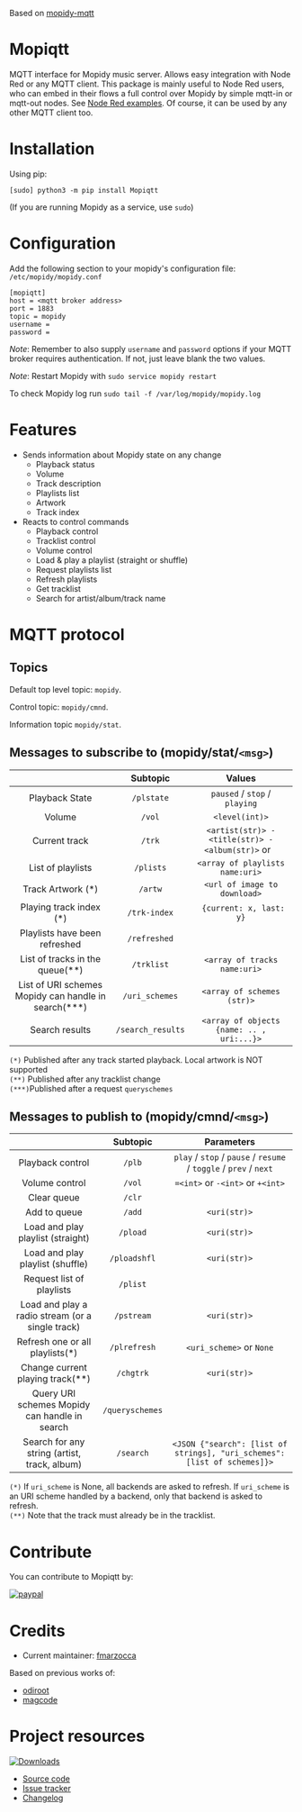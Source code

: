 Based on [mopidy-mqtt](https://github.com/odiroot/mopidy-mqtt)

# Mopiqtt
 MQTT interface for Mopidy music server. Allows easy integration with Node Red or any MQTT client.
 This package is mainly useful to Node Red users, who can embed in their flows a full control over Mopidy by simple mqtt-in or mqtt-out nodes. See [Node Red examples](https://github.com/fmarzocca/Mopiqtt/tree/Development/NodeRed%20examples). Of course, it can be used by any other MQTT client too.


# Installation

Using pip:
```
[sudo] python3 -m pip install Mopiqtt
```
(If you are running Mopidy as a service, use `sudo`)

# Configuration

Add the following section to your mopidy's configuration file: `/etc/mopidy/mopidy.conf`


```
[mopiqtt]
host = <mqtt broker address>
port = 1883
topic = mopidy
username =
password =
```

*Note*: Remember to also supply `username` and `password` options if your
MQTT broker requires authentication. If not, just leave blank the two values.

*Note*: Restart Mopidy with `sudo service mopidy restart`

To check Mopidy log run `sudo tail -f /var/log/mopidy/mopidy.log`

# Features

* Sends information about Mopidy state on any change
    - Playback status
    - Volume
    - Track description
    - Playlists list
    - Artwork
    - Track index
* Reacts to control commands
    - Playback control
    - Tracklist control
    - Volume control
    - Load & play a playlist (straight or shuffle)
    - Request playlists list
    - Refresh playlists
    - Get tracklist
    - Search for artist/album/track name


# MQTT protocol

## Topics

Default top level topic: `mopidy`.

Control topic: `mopidy/cmnd`.

Information topic `mopidy/stat`.

## Messages to subscribe to (mopidy/stat/`<msg>`)

|               |  Subtopic |                  Values                   |
|:-------------:|:---------:|:-----------------------------------------:|
| Playback State|   `/plstate`  | `paused` / `stop` / `playing`         |
| Volume        |   `/vol`  |               `<level(int)>`               |
| Current track |   `/trk`  | `<artist(str)> - <title(str)> - <album(str)>` or ` ` |
| List of playlists | `/plists` | `<array of playlists name:uri>`       |
| Track Artwork (*)| `/artw`   |   `<url of image to download>`         | 
| Playing track index (*)| `/trk-index` |  ` {current: x, last: y}`     |
| Playlists have been refreshed | `/refreshed` | ` `                    |
| List of tracks in the queue(**)   | `/trklist` | `<array of tracks name:uri>` |
| List of URI schemes Mopidy can handle in search(***) | `/uri_schemes` | `<array of schemes (str)>` |
| Search results | `/search_results` | `<array of objects {name: .. , uri:...}>` |

`(*)`  Published after any track started playback. Local artwork is NOT supported  
`(**)` Published after any tracklist change  
`(***)`Published after a request `queryschemes`

## Messages to publish to (mopidy/cmnd/`<msg>`)

|                 | Subtopic |                               Parameters                           |
|:----------------:|:--------:|:-----------------------------------------------------------------:|
| Playback control | `/plb`   | `play` / `stop` / `pause` / `resume` / `toggle` / `prev` / `next` |
| Volume control   | `/vol`   | `=<int>` or `-<int>` or `+<int>`                                  |
| Clear queue      | `/clr`   | ` `                                                               |
| Add to queue     | `/add`   | `<uri(str)>`                                                       |
| Load and play playlist (straight)  | `/pload` | `<uri(str)>`                                     |
| Load and play playlist (shuffle)   |   `/ploadshfl` | `<uri(str)>`                               |   
| Request list of playlists| `/plist` | ` `                                                       |
| Load and play a radio stream (or a single track) | `/pstream`| `<uri(str)>`                      |
| Refresh one or all playlists(*)| `/plrefresh` | `<uri_scheme>` or `None`                        |
| Change current playing track(**)| `/chgtrk` |    `<uri(str)>`                                    |
| Query URI schemes Mopidy can handle in search | `/queryschemes` |  ` `                           |
| Search for any string (artist, track, album) | `/search` | `<JSON {"search": [list of strings], "uri_schemes": [list of schemes]}>` | 


`(*)` If `uri_scheme` is None, all backends are asked to refresh. If `uri_scheme` is an URI scheme handled by a backend, only that backend is asked to refresh.  
`(**)` Note that the track must already be in the tracklist.


# Contribute

You can contribute to Mopiqtt by:
   
[![paypal](https://img.shields.io/badge/donate-paypal-blue.svg?style=flat-square)](https://www.paypal.com/donate/?hosted_button_id=NQHVVDCNK3UDL)

# Credits
- Current maintainer: [fmarzocca](https://github.com/fmarzocca)

Based on previous works of:
-  [odiroot](https://github.com/odiroot)
-  [magcode](https://github.com/magcode>)

# Project resources
[![Downloads](https://pepy.tech/badge/mopiqtt)](https://pepy.tech/project/mopiqtt)

- [Source code](<https://github.com/fmarzocca/mopiqtt>)
- [Issue tracker](<https://github.com/fmarzocca/mopiqtt/issues>)
- [Changelog](<https://github.com/fmarzocca/mopiqtt/blob/main/CHANGELOG.md>)
